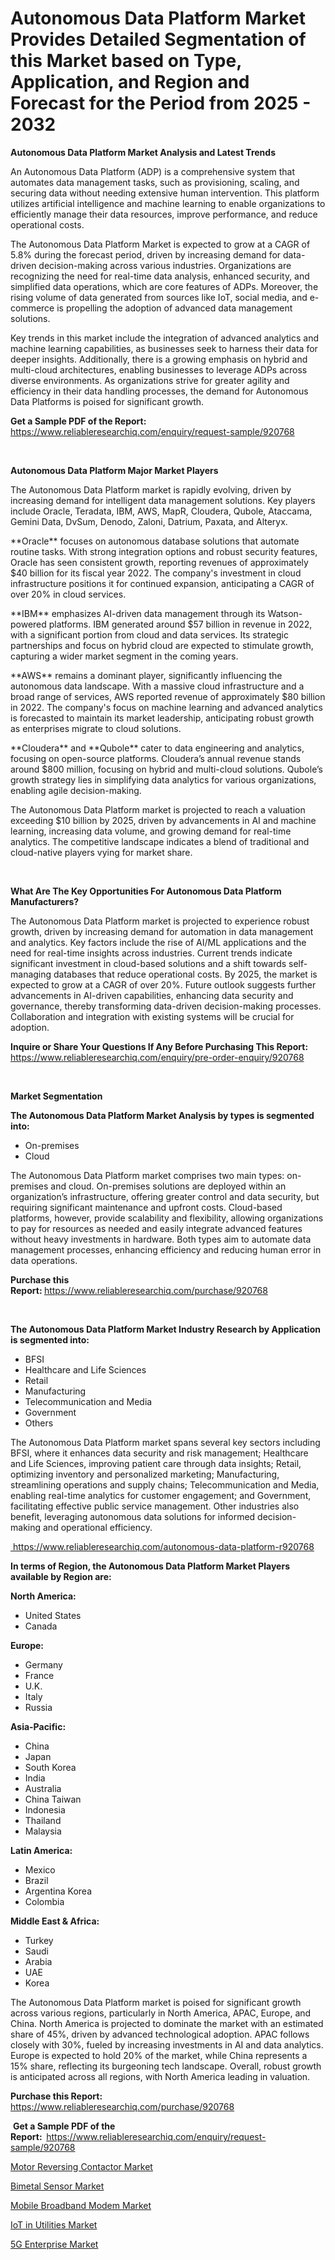 <p><h1>Autonomous Data Platform Market Provides Detailed Segmentation of this Market based on Type, Application, and Region and Forecast for the Period from 2025 - 2032</h1></p><p><strong>Autonomous Data Platform Market Analysis and Latest Trends</strong></p>
<p><p>An Autonomous Data Platform (ADP) is a comprehensive system that automates data management tasks, such as provisioning, scaling, and securing data without needing extensive human intervention. This platform utilizes artificial intelligence and machine learning to enable organizations to efficiently manage their data resources, improve performance, and reduce operational costs.</p><p>The Autonomous Data Platform Market is expected to grow at a CAGR of 5.8% during the forecast period, driven by increasing demand for data-driven decision-making across various industries. Organizations are recognizing the need for real-time data analysis, enhanced security, and simplified data operations, which are core features of ADPs. Moreover, the rising volume of data generated from sources like IoT, social media, and e-commerce is propelling the adoption of advanced data management solutions.</p><p>Key trends in this market include the integration of advanced analytics and machine learning capabilities, as businesses seek to harness their data for deeper insights. Additionally, there is a growing emphasis on hybrid and multi-cloud architectures, enabling businesses to leverage ADPs across diverse environments. As organizations strive for greater agility and efficiency in their data handling processes, the demand for Autonomous Data Platforms is poised for significant growth.</p></p>
<p><strong>Get a Sample PDF of the Report:&nbsp;</strong> <a href="https://www.reliableresearchiq.com/enquiry/request-sample/920768?utm_campaign=2469&utm_medium=2&utm_source=Github&utm_content=ia&utm_term=07032025&utm_id=autonomous-data-platform">https://www.reliableresearchiq.com/enquiry/request-sample/920768</a></p>
<p>&nbsp;</p>
<p><strong>Autonomous Data Platform Major Market Players</strong></p>
<p><p>The Autonomous Data Platform market is rapidly evolving, driven by increasing demand for intelligent data management solutions. Key players include Oracle, Teradata, IBM, AWS, MapR, Cloudera, Qubole, Ataccama, Gemini Data, DvSum, Denodo, Zaloni, Datrium, Paxata, and Alteryx.</p><p>**Oracle** focuses on autonomous database solutions that automate routine tasks. With strong integration options and robust security features, Oracle has seen consistent growth, reporting revenues of approximately $40 billion for its fiscal year 2022. The company's investment in cloud infrastructure positions it for continued expansion, anticipating a CAGR of over 20% in cloud services.</p><p>**IBM** emphasizes AI-driven data management through its Watson-powered platforms. IBM generated around $57 billion in revenue in 2022, with a significant portion from cloud and data services. Its strategic partnerships and focus on hybrid cloud are expected to stimulate growth, capturing a wider market segment in the coming years.</p><p>**AWS** remains a dominant player, significantly influencing the autonomous data landscape. With a massive cloud infrastructure and a broad range of services, AWS reported revenue of approximately $80 billion in 2022. The company's focus on machine learning and advanced analytics is forecasted to maintain its market leadership, anticipating robust growth as enterprises migrate to cloud solutions.</p><p>**Cloudera** and **Qubole** cater to data engineering and analytics, focusing on open-source platforms. Cloudera’s annual revenue stands around $800 million, focusing on hybrid and multi-cloud solutions. Qubole’s growth strategy lies in simplifying data analytics for various organizations, enabling agile decision-making.</p><p>The Autonomous Data Platform market is projected to reach a valuation exceeding $10 billion by 2025, driven by advancements in AI and machine learning, increasing data volume, and growing demand for real-time analytics. The competitive landscape indicates a blend of traditional and cloud-native players vying for market share.</p></p>
<p>&nbsp;</p>
<p><strong>What Are The Key Opportunities For Autonomous Data Platform Manufacturers?</strong></p>
<p><p>The Autonomous Data Platform market is projected to experience robust growth, driven by increasing demand for automation in data management and analytics. Key factors include the rise of AI/ML applications and the need for real-time insights across industries. Current trends indicate significant investment in cloud-based solutions and a shift towards self-managing databases that reduce operational costs. By 2025, the market is expected to grow at a CAGR of over 20%. Future outlook suggests further advancements in AI-driven capabilities, enhancing data security and governance, thereby transforming data-driven decision-making processes. Collaboration and integration with existing systems will be crucial for adoption.</p></p>
<p><strong>Inquire or Share Your Questions If Any Before Purchasing This Report:</strong> <a href="https://www.reliableresearchiq.com/enquiry/pre-order-enquiry/920768?utm_campaign=2469&utm_medium=2&utm_source=Github&utm_content=ia&utm_term=07032025&utm_id=autonomous-data-platform">https://www.reliableresearchiq.com/enquiry/pre-order-enquiry/920768</a></p>
<p>&nbsp;</p>
<p><strong>Market Segmentation</strong></p>
<p><strong>The Autonomous Data Platform Market Analysis by types is segmented into:</strong></p>
<p><ul><li>On-premises</li><li>Cloud</li></ul></p>
<p><p>The Autonomous Data Platform market comprises two main types: on-premises and cloud. On-premises solutions are deployed within an organization’s infrastructure, offering greater control and data security, but requiring significant maintenance and upfront costs. Cloud-based platforms, however, provide scalability and flexibility, allowing organizations to pay for resources as needed and easily integrate advanced features without heavy investments in hardware. Both types aim to automate data management processes, enhancing efficiency and reducing human error in data operations.</p></p>
<p><strong>Purchase this Report:&nbsp;</strong><a href="https://www.reliableresearchiq.com/purchase/920768?utm_campaign=2469&utm_medium=2&utm_source=Github&utm_content=ia&utm_term=07032025&utm_id=autonomous-data-platform">https://www.reliableresearchiq.com/purchase/920768</a></p>
<p>&nbsp;</p>
<p><strong>The Autonomous Data Platform Market Industry Research by Application is segmented into:</strong></p>
<p><ul><li>BFSI</li><li>Healthcare and Life Sciences</li><li>Retail</li><li>Manufacturing</li><li>Telecommunication and Media</li><li>Government</li><li>Others</li></ul></p>
<p><p>The Autonomous Data Platform market spans several key sectors including BFSI, where it enhances data security and risk management; Healthcare and Life Sciences, improving patient care through data insights; Retail, optimizing inventory and personalized marketing; Manufacturing, streamlining operations and supply chains; Telecommunication and Media, enabling real-time analytics for customer engagement; and Government, facilitating effective public service management. Other industries also benefit, leveraging autonomous data solutions for informed decision-making and operational efficiency.</p></p>
<p><a href="https://www.reliableresearchiq.com/autonomous-data-platform-r920768?utm_campaign=2469&utm_medium=2&utm_source=Github&utm_content=ia&utm_term=07032025&utm_id=autonomous-data-platform">&nbsp;https://www.reliableresearchiq.com/autonomous-data-platform-r920768</a></p>
<p><strong>In terms of Region, the Autonomous Data Platform Market Players available by Region are:</strong></p>
<p>
    <p> <strong> North America: </strong>
        <ul>
            <li>United States</li>
            <li>Canada</li>
        </ul>
        </p> 
    <p> <strong> Europe: </strong>
        <ul>
            <li>Germany</li>
            <li>France</li>
            <li>U.K.</li>
            <li>Italy</li>
            <li>Russia</li>
        </ul>
        </p> 
    <p> <strong> Asia-Pacific: </strong>
        <ul>
            <li>China</li>
            <li>Japan</li>
            <li>South Korea</li>
            <li>India</li>
            <li>Australia</li>
            <li>China Taiwan</li>
            <li>Indonesia</li>
            <li>Thailand</li>
            <li>Malaysia</li>
        </ul>
        </p> 
    <p> <strong> Latin America: </strong>
        <ul>
            <li>Mexico</li>
            <li>Brazil</li>
            <li>Argentina Korea</li>
            <li>Colombia</li>
        </ul>
        </p> 
    <p> <strong> Middle East & Africa: </strong>
        <ul>
            <li>Turkey</li>
            <li>Saudi</li>
            <li>Arabia</li>
            <li>UAE</li>
            <li>Korea</li>
        </ul>
    </p>
    </p>
<p><p>The Autonomous Data Platform market is poised for significant growth across various regions, particularly in North America, APAC, Europe, and China. North America is projected to dominate the market with an estimated share of 45%, driven by advanced technological adoption. APAC follows closely with 30%, fueled by increasing investments in AI and data analytics. Europe is expected to hold 20% of the market, while China represents a 15% share, reflecting its burgeoning tech landscape. Overall, robust growth is anticipated across all regions, with North America leading in valuation.</p></p>
<p><strong>Purchase this Report: </strong><a href="https://www.reliableresearchiq.com/purchase/920768?utm_campaign=2469&utm_medium=2&utm_source=Github&utm_content=ia&utm_term=07032025&utm_id=autonomous-data-platform">https://www.reliableresearchiq.com/purchase/920768</a></p>
<p>&nbsp;<strong>Get a Sample PDF of the Report:&nbsp;&nbsp;</strong><a href="https://www.reliableresearchiq.com/enquiry/request-sample/920768?utm_campaign=2469&utm_medium=2&utm_source=Github&utm_content=ia&utm_term=07032025&utm_id=autonomous-data-platform">https://www.reliableresearchiq.com/enquiry/request-sample/920768</a></p>
<p><strong></strong></p>
<p><p><a href="https://www.linkedin.com/pulse/key-driving-factors-motor-reversing-contactor-industry-jvwac?utm_campaign=2469&utm_medium=2&utm_source=Github&utm_content=ia&utm_term=07032025&utm_id=autonomous-data-platform">Motor Reversing Contactor Market</a></p><p><a href="https://www.linkedin.com/pulse/strategic-forecast-bimetal-sensor-market-anticipated-cagr-86-mzvyc?utm_campaign=2469&utm_medium=2&utm_source=Github&utm_content=ia&utm_term=07032025&utm_id=autonomous-data-platform">Bimetal Sensor Market</a></p><p><a href="https://www.linkedin.com/pulse/comprehensive-overview-mobile-broadband-modem-market-projected-6rnwe?utm_campaign=2469&utm_medium=2&utm_source=Github&utm_content=ia&utm_term=07032025&utm_id=autonomous-data-platform">Mobile Broadband Modem Market</a></p><p><a href="https://github.com/donnypolan/Market-Research-Report-List-1/blob/main/iot-in-utilities-market.md?utm_campaign=2469&utm_medium=2&utm_source=Github&utm_content=ia&utm_term=07032025&utm_id=autonomous-data-platform">IoT in Utilities Market</a></p><p><a href="https://github.com/buluckcapps2/Market-Research-Report-List-1/blob/main/5g-enterprise-market.md?utm_campaign=2469&utm_medium=2&utm_source=Github&utm_content=ia&utm_term=07032025&utm_id=autonomous-data-platform">5G Enterprise Market</a></p></p>
